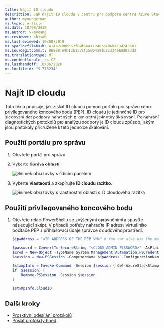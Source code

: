 ```yaml
---
title: Najít ID cloudu
description: Jak najít ID cloudu v centru pro podporu centra Azure Stack a podpoře.
author: myoungerman
ms.topic: article
ms.date: 10/08/2019
ms.author: v-myoung
ms.reviewer: shisab
ms.lastreviewed: 10/08/2019
ms.openlocfilehash: e14a2a000b52f09f664112467ce8694134243681
ms.sourcegitcommit: 868887e4b13b1572f15004a9db2c334e60d8add2
ms.translationtype: MT
ms.contentlocale: cs-CZ
ms.lasthandoff: 10/06/2020
ms.locfileid: "91778234"
---
```

# <a name="find-your-cloud-id"></a>Najít ID cloudu

Toto téma popisuje, jak získat ID cloudu pomocí portálu pro správu nebo privilegovaného koncového bodu (PEP). ID cloudu je jedinečné ID pro sledování dat podpory nahraných z konkrétní jednotky škálování. Po nahrání diagnostických protokolů pro analýzu podpory je ID cloudu způsob, jakým jsou protokoly přidružené k této jednotce škálování.

## <a name="use-the-administrator-portal"></a>Použití portálu pro správu

1. Otevřete portál pro správu. 
1. Vyberte **Správa oblastí**.

   ![Snímek obrazovky s řídicím panelem](./media/azure-stack-automatic-log-collection/dashboard.png)

1. Vyberte **vlastnosti** a zkopírujte **ID cloudu razítko**.

   ![Snímek obrazovky s vlastnostmi oblasti s ID cloudového razítka](media/azure-stack-automatic-log-collection/region-properties-blade-with-stamp-cloud-id.png)


## <a name="use-the-privileged-endpoint"></a>Použití privilegovaného koncového bodu

1. Otevřete relaci PowerShellu se zvýšenými oprávněními a spusťte následující skript. V případě potřeby nahraďte IP adresu virtuálního počítače PEP a přihlašovací údaje správce cloudového prostředí. 

   ```powershell
   $ipAddress = "<IP ADDRESS OF THE PEP VM>" # You can also use the machine name instead of IP here.

   $password = ConvertTo-SecureString "<CLOUD ADMIN PASSWORD>" -AsPlainText -Force
   $cred = New-Object -TypeName System.Management.Automation.PSCredential ("<DOMAIN NAME>\CloudAdmin", $password)
   $session = New-PSSession -ComputerName $ipAddress -ConfigurationName PrivilegedEndpoint -Credential $cred

   $stampInfo = Invoke-Command -Session $session { Get-AzureStackStampInformation }
   if ($session) {
       Remove-PSSession -Session $session
   }

   $stampInfo.CloudID
   ```

## <a name="next-steps"></a>Další kroky

* [Proaktivní odesílání protokolů](./azure-stack-diagnostic-log-collection-overview.md#send-logs-proactively)
* [Poslat protokoly hned](./azure-stack-diagnostic-log-collection-overview.md#send-logs-now)

